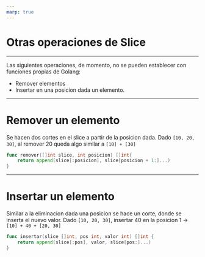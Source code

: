 ```yaml
---
marp: true
---
```


# Otras operaciones de Slice

---
Las siguientes operaciones, de momento, no se pueden establecer con funciones propias de Golang:
- Remover elementos
- Insertar en una posicion dada un elemento.
---
# Remover un elemento
Se hacen dos cortes en el slice a partir de la posicion dada.
Dado `[10, 20, 30]`, al remover 20 queda algo similar a `[10] + [30]`
```go
func remover([]int slice, int posicion) []int{
    return append(slice[:posicion], slice[posicion + 1:]...)
}
```
---
# Insertar un elemento
Similar a la eliminacion dada una posicion se hace un corte, donde se inserta el nuevo valor.
Dado `[10, 20, 30]`, insertar 40 en la posicion 1 -> `[10] + 40 + [20, 30]`
```go
func insertar(slice []int, pos int, valor int) []int {
	return append(slice[:pos], valor, slice[pos:]...)
}
```